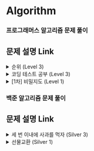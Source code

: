 # Algorithm

### 프로그래머스 알고리즘 문제 풀이

## <b>문제 설명 Link</b>

<details>
    <summary>순위 (Level 3)</summary>
        <ol>
            <li>
                <a href="https://velog.io/@kohyeonseo1006/C-Programmers-%EC%88%9C%EC%9C%84">고현서 문제 설명 링크</a>
            </li>
        </ol>
</details>
<details>
    <summary>코딩 테스트 공부 (Level 3)</summary>
        <ol>
            <li>
                <a href="https://velog.io/@lhr4884/%ED%94%84%EB%A1%9C%EA%B7%B8%EB%9E%98%EB%A8%B8%EC%8A%A4-%EC%BD%94%EB%94%A9-%ED%85%8C%EC%8A%A4%ED%8A%B8-%EA%B3%B5%EB%B6%80-%ED%92%80%EC%9D%B4-2022-KAKAO-TECH-INTERNSHIP">이하령 문제 설명 링크</a>
            </li>
        </ol>
</details>
<details>
    <summary>[1차] 비밀지도 (Level 1)</summary>
        <ol>
            <li>
                <a href="https://velog.io/@kohyeonseo1006/C-Programmers-1%EC%B0%A8-%EB%B9%84%EB%B0%80%EC%A7%80%EB%8F%84">고현서 문제 설명 링크</a>
            </li>
        </ol>
</details>

### 백준 알고리즘 문제 풀이

## <b>문제 설명 Link</b>

<details>
    <summary>세 번 이내에 사과를 먹자 (Silver 3)</summary>
        <ol>
            <li>
                <a href="https://velog.io/@kohyeonseo1006/C-%EB%B0%B1%EC%A4%80-26169-%EC%84%B8-%EB%B2%88-%EC%9D%B4%EB%82%B4%EC%97%90-%EC%82%AC%EA%B3%BC%EB%A5%BC-%EB%A8%B9%EC%9E%90">고현서 문제 설명 링크</a>
            </li>
        </ol>
</details>    
<details>
    <summary>선물교환 (Silver 1)</summary>
        <ol>
            <li>
                <a href="https://velog.io/@kohyeonseo1006/C-%EB%B0%B1%EC%A4%801889-%EC%84%A0%EB%AC%BC%EA%B5%90%ED%99%98">고현서 문제 설명 링크</a>
            </li>
            <li>
                <a href="https://velog.io/@lhr4884/BOJ-1889-%EC%84%A0%EB%AC%BC-%EA%B5%90%ED%99%98-%ED%92%80%EC%9D%B4-C">이하령 문제 설명 링크</a>
            </li>
        </ol>
</details>
